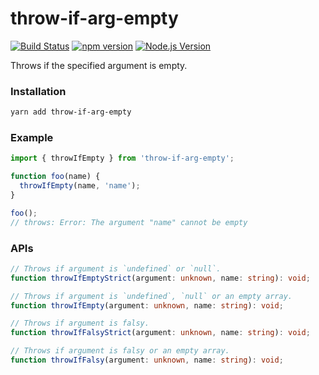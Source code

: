 # throw-if-arg-empty

[![Build Status](https://github.com/mgenware/throw-if-arg-empty/workflows/Build/badge.svg)](https://github.com/mgenware/throw-if-arg-empty/actions)
[![npm version](https://img.shields.io/npm/v/throw-if-arg-empty.svg?style=flat-square)](https://npmjs.com/package/throw-if-arg-empty)
[![Node.js Version](http://img.shields.io/node/v/throw-if-arg-empty.svg?style=flat-square)](https://nodejs.org/en/)

Throws if the specified argument is empty.

### Installation

```sh
yarn add throw-if-arg-empty
```

### Example

```js
import { throwIfEmpty } from 'throw-if-arg-empty';

function foo(name) {
  throwIfEmpty(name, 'name');
}

foo();
// throws: Error: The argument "name" cannot be empty
```

### APIs

```typescript
// Throws if argument is `undefined` or `null`.
function throwIfEmptyStrict(argument: unknown, name: string): void;

// Throws if argument is `undefined`, `null` or an empty array.
function throwIfEmpty(argument: unknown, name: string): void;

// Throws if argument is falsy.
function throwIfFalsyStrict(argument: unknown, name: string): void;

// Throws if argument is falsy or an empty array.
function throwIfFalsy(argument: unknown, name: string): void;
```
